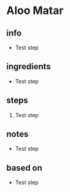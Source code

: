 # Aloo Matar  

## info  
* Test step

## ingredients
* Test step  

## steps  
1. Test step

## notes  
* Test step

## based on  
* Test step

